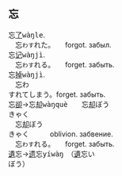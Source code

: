 
## <span lang=zh-tw>忘</span>

忘[了]()<samp>wàŋle</samp>.   
　忘`わす`れた。　　forgot.&nbsp;забыл.   
忘[记]()<samp>wàŋjì</samp>.　　　　　   
　忘`わす`れる。　　forget.&nbsp;забыть.   
忘[掉]()<samp>wàŋjì</samp>.   
　忘<kbd>わ<br>す</kbd>れてしまう。forget.&nbsp;забыть.   
忘[卻]()→忘[却]()<samp>wàŋquè</samp>　　忘[却]()<kbd>ぼう<br>きゃく</kbd>   
　忘[却]()<kbd>ぼう<br>きゃく</kbd>　　　oblivion.&nbsp;забвение.   
　忘`わす`れる。　　forget.&nbsp;забыть.  
[遺]()忘→[遗]()忘<samp>yíwàŋ</samp>　（[遺]()忘<kbd>い<br>ぼう</kbd>）   












<!--





## <span lang=zh-tw>忘　　　　 <samp>[亡]()🪦[心]()💜</samp></span>

**わす**れる。　to&nbsp;**forget**.   
忘[了]() *wàŋle*, 忘[記]() *wàŋjì*, 忘[掉]() *wàŋdiào*.   
 
忘[却]()<kbd>ぼう<br>[きゃく]()</kbd>：忘<kbd>わ<br>す</kbd>れた。oblivion:&nbsp;**forgot**ten.   
忘[卻]() *wàŋ[què]()*.   

## <span lang=zh-tw>猫　貓　　 <samp>[豸]()🐈[苗]()🌱</samp></span>

**ねこ**。a **cat**.   
貓[儿]() *māor*, 貓[咪]() *māomī*.

[子]()猫<kbd>[こ]()<br>ねこ</kbd>：猫の[子]()。   
**kitten**: cat child.   
[小]()貓 *[xiǎo]()māo*：[幼年]()的貓.   


[愛]()猫<kbd>[あい]()<br>びょう</kbd>。pet **cat**.   
[愛]()貓 *[ài]()māo*.   
-->

